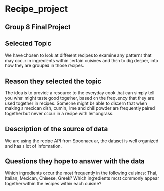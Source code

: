# Recipe_project
## Group 8 Final Project

## Selected Topic
We have chosen to look at different recipes to examine any patterns that may occur in ingredients within certain cuisines and then to dig deeper, into how they are grouped in those recipes.

## Reason they selected the topic
The idea is to provide a resource to the everyday cook that can simply tell you what might taste good together, based on the frequency that they are used together in recipes. Someone might be able to discern that when making a mexican dish, cumin, lime and chili powder are frequently paired together but never occur in a recipe with lemongrass.

## Description of the source of data
We are using the recipe API from Spoonacular, the dataset is well organized and has a lot of information.

## Questions they hope to answer with the data
Which ingredients occur the most frequently in the following cuisines: Thai, Italian, Mexican, Chinese, Greek? Which ingredients most commonly appear together within the recipes within each cuisine?

